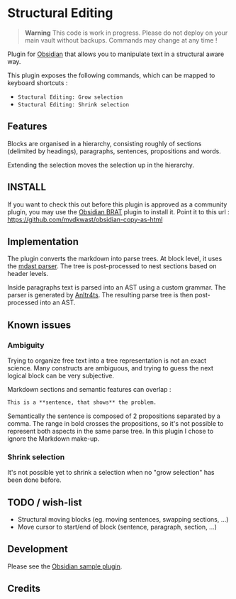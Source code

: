 # Structural Editing

> **Warning**
> This code is work in progress. Please do not deploy on your main
vault without backups. Commands may change at any time !


Plugin for [Obsidian](https://obsidian.md) that allows you to manipulate text
in a structural aware way.  

This plugin exposes the following commands, which can be mapped to keyboard shortcuts :
- `Stuctural Editing: Grow selection` 
- `Stuctural Editing: Shrink selection` 

## Features

Blocks are organised in a hierarchy, consisting roughly of sections (delimited
by headings), paragraphs, sentences, propositions and words.

Extending the selection moves the selection up in the hierarchy.

## INSTALL

If you want to check this out before this plugin is approved as a community plugin, you may use the [Obsidian
BRAT](https://github.com/TfTHacker/obsidian42-brat) plugin to install it. Point it to this url :
https://github.com/mvdkwast/obsidian-copy-as-html

## Implementation

The plugin converts the markdown into parse trees. At block level, it uses the
[mdast parser](https://unifiedjs.com/explore/package/mdast-util-from-markdown/).
The tree is post-processed to nest sections based on header levels.

Inside paragraphs text is parsed into an AST using a custom grammar. The parser
is generated by [Anltr4ts](https://github.com/tunnelvisionlabs/antlr4ts). The
resulting parse tree is then post-processed into an AST.

## Known issues

### Ambiguity

Trying to organize free text into a tree representation is not an exact
science. Many constructs are ambiguous, and trying to guess the next logical
block can be very subjective.

Markdown sections and semantic features can overlap : 

```markdown
This is a **sentence, that shows** the problem.
```

Semantically the sentence is composed of 2 propositions separated by a comma.
The range in bold crosses the propositions, so it's not possible to represent
both aspects in the same parse tree. In this plugin I chose to ignore the
Markdown make-up.

### Shrink selection

It's not possible yet to shrink a selection when no "grow selection" has been
done before.


## TODO / wish-list

- Structural moving blocks (eg. moving sentences, swapping sections, ...)
- Move cursor to start/end of block (sentence, paragraph, section, ...)

## Development

Please see the [Obsidian sample plugin](https://github.com/obsidianmd/obsidian-sample-plugin).

## Credits

